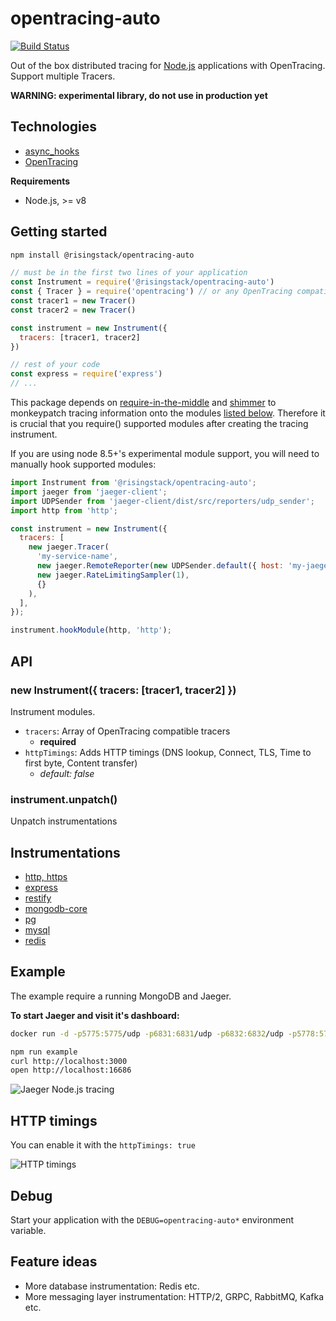# opentracing-auto

[![Build Status](https://travis-ci.org/carbon3d/opentracing-auto.svg?branch=master)](https://travis-ci.org/carbon3d/opentracing-auto)

Out of the box distributed tracing for [Node.js](https://nodejs.org) applications with OpenTracing.
Support multiple Tracers.

**WARNING: experimental library, do not use in production yet**

## Technologies

- [async_hooks](https://github.com/nodejs/node/blob/master/doc/api/async_hooks.md)
- [OpenTracing](http://opentracing.io/)

**Requirements**

- Node.js, >= v8

## Getting started

```sh
npm install @risingstack/opentracing-auto
```

```js
// must be in the first two lines of your application
const Instrument = require('@risingstack/opentracing-auto')
const { Tracer } = require('opentracing') // or any OpenTracing compatible tracer like jaeger-client
const tracer1 = new Tracer()
const tracer2 = new Tracer()

const instrument = new Instrument({
  tracers: [tracer1, tracer2]
})

// rest of your code
const express = require('express')
// ...
```

This package depends
on [require-in-the-middle](https://github.com/opbeat/require-in-the-middle)
and [shimmer](https://www.npmjs.com/package/shimmer) to monkeypatch tracing
information onto the modules [listed below](#Instrumentations). Therefore it is
crucial that you require() supported modules after creating the tracing
instrument.

If you are using node 8.5+'s experimental module support, you will need to
manually hook supported modules:

```js
import Instrument from '@risingstack/opentracing-auto';
import jaeger from 'jaeger-client';
import UDPSender from 'jaeger-client/dist/src/reporters/udp_sender';
import http from 'http';

const instrument = new Instrument({
  tracers: [
    new jaeger.Tracer(
      'my-service-name',
      new jaeger.RemoteReporter(new UDPSender.default({ host: 'my-jaeger-host' })),
      new jaeger.RateLimitingSampler(1),
      {}
    ),
  ],
});

instrument.hookModule(http, 'http');
```

## API

### new Instrument({ tracers: [tracer1, tracer2] })

Instrument modules.

- `tracers`: Array of OpenTracing compatible tracers
  - **required**
- `httpTimings`: Adds HTTP timings (DNS lookup, Connect, TLS, Time to first byte, Content transfer)
  - *default: false*

### instrument.unpatch()

Unpatch instrumentations

## Instrumentations

- [http, https](https://nodejs.org/api/http.html)
- [express](https://expressjs.com/)
- [restify](http://restify.com/)
- [mongodb-core](https://www.npmjs.com/package/mongodb-core)
- [pg](https://www.npmjs.com/package/pg)
- [mysql](https://www.npmjs.com/package/mysql)
- [redis](https://www.npmjs.com/package/redis)

## Example

The example require a running MongoDB and Jaeger.

**To start Jaeger and visit it's dashboard:**

```sh
docker run -d -p5775:5775/udp -p6831:6831/udp -p6832:6832/udp -p5778:5778 -p16686:16686 -p14268:14268 jaegertracing/all-in-one:latest && open http://localhost:16686
```

```sh
npm run example
curl http://localhost:3000
open http://localhost:16686
```

![Jaeger Node.js tracing](images/distributed_tracing.png)

## HTTP timings

You can enable it with the `httpTimings: true`

![HTTP timings](images/http_timings.png)

## Debug

Start your application with the `DEBUG=opentracing-auto*` environment variable.

## Feature ideas

- More database instrumentation: Redis etc.
- More messaging layer instrumentation: HTTP/2, GRPC, RabbitMQ, Kafka etc.
